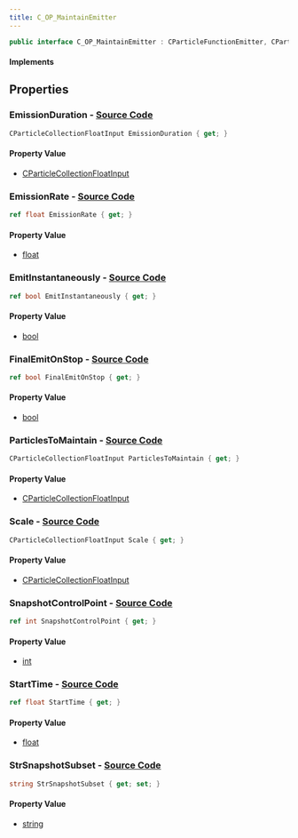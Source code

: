 ```yaml
---
title: C_OP_MaintainEmitter
---
```


```csharp
public interface C_OP_MaintainEmitter : CParticleFunctionEmitter, CParticleFunction, ISchemaClass<CParticleFunction>, ISchemaClass<CParticleFunctionEmitter>, ISchemaClass<C_OP_MaintainEmitter>, ISchemaField, ISchemaClass, INativeHandle
```

#### Implements

## Properties

### **EmissionDuration** - [Source Code](https://github.com/swiftly-solution/swiftlys2/blob/main/managed/src/SwiftlyS2.Generated/Schemas/Interfaces/C_OP_MaintainEmitter.cs#L20)

```csharp
CParticleCollectionFloatInput EmissionDuration { get; }
```

#### Property Value

- [CParticleCollectionFloatInput](/docs/api/shared/schemadefinitions/cparticlecollectionfloatinput)

### **EmissionRate** - [Source Code](https://github.com/swiftly-solution/swiftlys2/blob/main/managed/src/SwiftlyS2.Generated/Schemas/Interfaces/C_OP_MaintainEmitter.cs#L22)

```csharp
ref float EmissionRate { get; }
```

#### Property Value

- [float](https://learn.microsoft.com/dotnet/api/system.single)

### **EmitInstantaneously** - [Source Code](https://github.com/swiftly-solution/swiftlys2/blob/main/managed/src/SwiftlyS2.Generated/Schemas/Interfaces/C_OP_MaintainEmitter.cs#L28)

```csharp
ref bool EmitInstantaneously { get; }
```

#### Property Value

- [bool](https://learn.microsoft.com/dotnet/api/system.boolean)

### **FinalEmitOnStop** - [Source Code](https://github.com/swiftly-solution/swiftlys2/blob/main/managed/src/SwiftlyS2.Generated/Schemas/Interfaces/C_OP_MaintainEmitter.cs#L30)

```csharp
ref bool FinalEmitOnStop { get; }
```

#### Property Value

- [bool](https://learn.microsoft.com/dotnet/api/system.boolean)

### **ParticlesToMaintain** - [Source Code](https://github.com/swiftly-solution/swiftlys2/blob/main/managed/src/SwiftlyS2.Generated/Schemas/Interfaces/C_OP_MaintainEmitter.cs#L16)

```csharp
CParticleCollectionFloatInput ParticlesToMaintain { get; }
```

#### Property Value

- [CParticleCollectionFloatInput](/docs/api/shared/schemadefinitions/cparticlecollectionfloatinput)

### **Scale** - [Source Code](https://github.com/swiftly-solution/swiftlys2/blob/main/managed/src/SwiftlyS2.Generated/Schemas/Interfaces/C_OP_MaintainEmitter.cs#L32)

```csharp
CParticleCollectionFloatInput Scale { get; }
```

#### Property Value

- [CParticleCollectionFloatInput](/docs/api/shared/schemadefinitions/cparticlecollectionfloatinput)

### **SnapshotControlPoint** - [Source Code](https://github.com/swiftly-solution/swiftlys2/blob/main/managed/src/SwiftlyS2.Generated/Schemas/Interfaces/C_OP_MaintainEmitter.cs#L24)

```csharp
ref int SnapshotControlPoint { get; }
```

#### Property Value

- [int](https://learn.microsoft.com/dotnet/api/system.int32)

### **StartTime** - [Source Code](https://github.com/swiftly-solution/swiftlys2/blob/main/managed/src/SwiftlyS2.Generated/Schemas/Interfaces/C_OP_MaintainEmitter.cs#L18)

```csharp
ref float StartTime { get; }
```

#### Property Value

- [float](https://learn.microsoft.com/dotnet/api/system.single)

### **StrSnapshotSubset** - [Source Code](https://github.com/swiftly-solution/swiftlys2/blob/main/managed/src/SwiftlyS2.Generated/Schemas/Interfaces/C_OP_MaintainEmitter.cs#L26)

```csharp
string StrSnapshotSubset { get; set; }
```

#### Property Value

- [string](https://learn.microsoft.com/dotnet/api/system.string)


